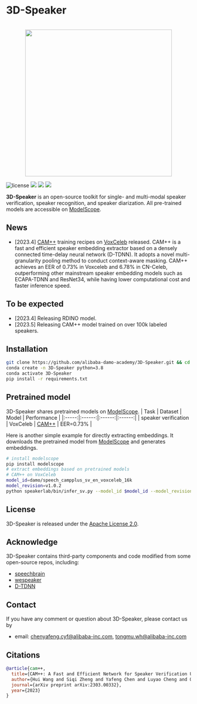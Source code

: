 # 3D-Speaker


<p align="center">
    <br>
    <img src="https://modelscope.oss-cn-beijing.aliyuncs.com/modelscope.gif" width="400"/>
    <br>
<p>


<!-- [![Documentation Status](https://readthedocs.org/projects/easy-cv/badge/?version=latest)](https://easy-cv.readthedocs.io/en/latest/) -->
![license](https://img.shields.io/github/license/modelscope/modelscope.svg)
<a href=""><img src="https://img.shields.io/badge/OS-Linux-orange.svg"></a>
<a href=""><img src="https://img.shields.io/badge/Python->=3.8-aff.svg"></a>
<a href=""><img src="https://img.shields.io/badge/Pytorch->=1.10-blue"></a>

<strong>3D-Speaker</strong> is an open-source toolkit for single- and multi-modal speaker verification, speaker recognition, and speaker diarization. All pre-trained models are accessible on [ModelScope](https://www.modelscope.cn/models).

## News
- [2023.4] [CAM++](https://github.com/alibaba-damo-academy/3D-Speaker/tree/main/egs/sv-cam++/voxceleb) training recipes on [VoxCeleb](https://www.robots.ox.ac.uk/~vgg/data/voxceleb/) released. CAM++ is a fast and efficient speaker embedding extractor based on a densely connected time-delay neural network (D-TDNN). It adopts a novel multi-granularity pooling method to conduct context-aware masking. CAM++ achieves an EER of 0.73% in Voxceleb and 6.78% in CN-Celeb, outperforming other mainstream speaker embedding models such as ECAPA-TDNN and ResNet34, while having lower computational cost and faster inference speed.

## To be expected
- [2023.4] Releasing RDINO model.
- [2023.5] Releasing CAM++ model trained on over 100k labeled speakers. 

## Installation
``` sh
git clone https://github.com/alibaba-damo-academy/3D-Speaker.git && cd 3D-Speaker
conda create -n 3D-Speaker python=3.8
conda activate 3D-Speaker
pip install -r requirements.txt
```

## Pretrained model
3D-Speaker shares pretrained models on [ModelScope](https://www.modelscope.cn/models).
| Task | Dataset | Model | Performance |
|:-----:|:------:|:------:|:------:|
| speaker verification | VoxCeleb | [CAM++](https://modelscope.cn/models/damo/speech_campplus_sv_en_voxceleb_16k/summary) | EER=0.73% |

Here is another simple example for directly extracting embeddings. It downloads the pretrained model from [ModelScope](https://www.modelscope.cn/models) and generates embeddings.
``` sh
# install modelscope
pip install modelscope
# extract embeddings based on pretrained models
# CAM++ on VoxCeleb
model_id=damo/speech_campplus_sv_en_voxceleb_16k
model_revision=v1.0.2
python speakerlab/bin/infer_sv.py --model_id $model_id --model_revision $model_revision --wav_path $wav_path
```

## License
3D-Speaker is released under the [Apache License 2.0](LICENSE).

## Acknowledge
3D-Speaker contains third-party components and code modified from some open-source repos, including:

- [speechbrain](https://github.com/speechbrain/speechbrain)
- [wespeaker](https://github.com/wenet-e2e/wespeaker)
- [D-TDNN](https://github.com/yuyq96/D-TDNN)

## Contact
If you have any comment or question about 3D-Speaker, please contact us by
- email: chenyafeng.cyf@alibaba-inc.com, tongmu.wh@alibaba-inc.com

## Citations
```BibTeX
@article{cam++,
  title={CAM++: A Fast and Efficient Network for Speaker Verification Using Context-Aware Masking},
  author={Hui Wang and Siqi Zheng and Yafeng Chen and Luyao Cheng and Qian Chen},
  journal={arXiv preprint arXiv:2303.00332},
  year={2023}
}
```
